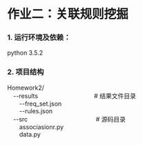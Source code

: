 # 作业二：关联规则挖掘
### 1. 运行环境及依赖：
python 3.5.2

### 2. 项目结构
Homework2/  
&emsp;--results  &emsp;&emsp;&emsp;&emsp;&emsp;&emsp;&emsp;&emsp;&emsp;# 结果文件目录  
&emsp;&emsp;--freq_set.json     
&emsp;&emsp;--rules.json      
&emsp;--src  &emsp;&emsp;&emsp;&emsp;&emsp;&emsp;&emsp;&emsp;&emsp;&emsp;&emsp;# 源码目录     
&emsp;&emsp;associasionr.py  
&emsp;&emsp;data.py  
